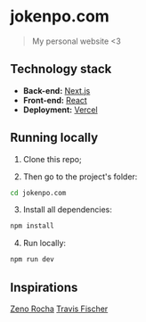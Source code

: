 # jokenpo.com

> My personal website <3

## Technology stack

- **Back-end:** [Next.js](https://nextjs.org/)
- **Front-end:** [React](https://reactjs.org/)
- **Deployment:** [Vercel](https://vercel.com/)

## Running locally

1. Clone this repo;

2. Then go to the project's folder:

```sh
cd jokenpo.com
```

3. Install all dependencies:

```sh
npm install
```

4. Run locally:

```sh
npm run dev
```

## Inspirations

[Zeno Rocha](https://github.com/zenorocha/zenorocha.com)
[Travis Fischer](https://github.com/transitive-bullshit/nextjs-notion-starter-kit)
